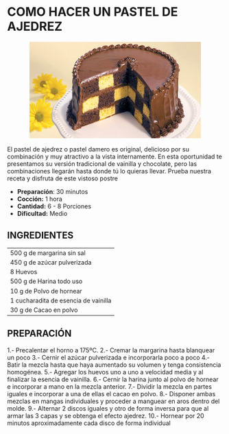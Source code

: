 # COMO HACER UN PASTEL DE AJEDREZ

<p align="center">
<img src="images/pastel_ajedrez.jpg" width="400">
</p>

<p>
El pastel de ajedrez o pastel damero es original, delicioso por su combinación y muy atractivo a la vista internamente. En esta oportunidad te presentamos su versión tradicional de vainilla y chocolate, pero las combinaciones llegarán hasta donde tú lo quieras llevar. Prueba nuestra receta y disfruta de este vistoso postre
</p>

- **Preparación**: 30 minutos
- **Cocción:** 1 hora
- **Cantidad:** 6 - 8 Porciones
- **Dificultad:** Medio

## INGREDIENTES
||
|-------------|
| 500 g de margarina sin sal|
| 450 g de azúcar pulverizada   |
| 8 Huevos                      |
| 500 g de Harina todo uso      |
| 10 g de Polvo de hornear      |
| 1 cucharadita de esencia de vainilla |
| 30 g de Cacao en polvo        |

## PREPARACIÓN

1.- Precalentar el horno a 175ºC.
2.- Cremar la margarina hasta blanquear un poco
3.- Cernir el azúcar pulverizada e incorporarla poco a poco
4.- Batir la mezcla hasta que haya aumentado su volumen y tenga consistencia homogénea.
5.- Agregar los huevos uno a uno a velocidad media y al finalizar la esencia de vainilla.
6.- Cernir la harina junto al polvo de hornear e incorporar a mano en la mezcla anterior.
7.- Dividir la mezcla en partes iguales e incorporar a una de ellas el cacao en polvo.
8.- Disponer ambas mezclas en mangas individuales y proceder a manguear en aros dentro del molde.
9.- Alternar 2 discos iguales y otro de forma inversa para que al armar las 3 capas y se obtenga el efecto ajedrez.
10.- Hornear por 20 minutos aproximadamente cada disco de forma individual

